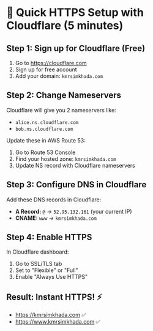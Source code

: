 # 🚀 Quick HTTPS Setup with Cloudflare (5 minutes)

## Step 1: Sign up for Cloudflare (Free)
1. Go to https://cloudflare.com
2. Sign up for free account
3. Add your domain: `kmrsimkhada.com`

## Step 2: Change Nameservers
Cloudflare will give you 2 nameservers like:
- `alice.ns.cloudflare.com`
- `bob.ns.cloudflare.com`

Update these in AWS Route 53:
1. Go to Route 53 Console
2. Find your hosted zone: `kmrsimkhada.com`
3. Update NS record with Cloudflare nameservers

## Step 3: Configure DNS in Cloudflare
Add these DNS records in Cloudflare:
- **A Record:** `@` → `52.95.132.161` (your current IP)
- **CNAME:** `www` → `kmrsimkhada.com`

## Step 4: Enable HTTPS
In Cloudflare dashboard:
1. Go to SSL/TLS tab
2. Set to "Flexible" or "Full"
3. Enable "Always Use HTTPS"

## Result: Instant HTTPS! ⚡
- https://kmrsimkhada.com ✅
- https://www.kmrsimkhada.com ✅